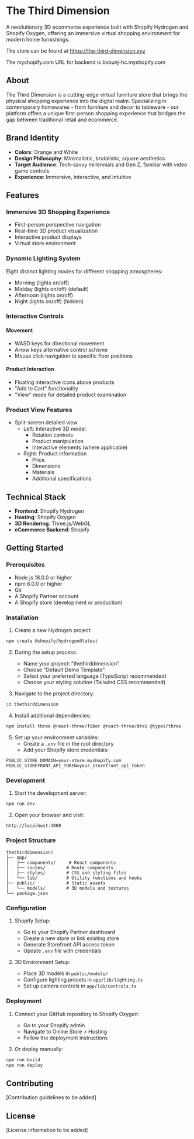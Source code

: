 # The Third Dimension

A revolutionary 3D ecommerce experience built with Shopify Hydrogen and Shopify Oxygen, offering an immersive virtual shopping environment for modern home furnishings.

The store can be found at https://the-third-dimension.xyz

The myshopify.com URL for backend is bsbunj-hc.myshopify.com

## About

The Third Dimension is a cutting-edge virtual furniture store that brings the physical shopping experience into the digital realm. Specializing in contemporary homewares - from furniture and decor to tableware - our platform offers a unique first-person shopping experience that bridges the gap between traditional retail and ecommerce.

## Brand Identity

- **Colors**: Orange and White
- **Design Philosophy**: Minimalistic, brutalistic, square aesthetics
- **Target Audience**: Tech-savvy millennials and Gen Z, familiar with video game controls
- **Experience**: Immersive, interactive, and intuitive

## Features

### Immersive 3D Shopping Experience
- First-person perspective navigation
- Real-time 3D product visualization
- Interactive product displays
- Virtual store environment

### Dynamic Lighting System
Eight distinct lighting modes for different shopping atmospheres:
- Morning (lights on/off)
- Midday (lights on/off) (default)
- Afternoon (lights on/off)
- Night (lights on/off) (hidden)

### Interactive Controls

#### Movement
- WASD keys for directional movement
- Arrow keys alternative control scheme
- Mouse click navigation to specific floor positions

#### Product Interaction
- Floating interactive icons above products
- "Add to Cart" functionality
- "View" mode for detailed product examination

### Product View Features
- Split-screen detailed view
  - Left: Interactive 3D model
    - Rotation controls
    - Product manipulation
    - Interactive elements (where applicable)
  - Right: Product information
    - Price
    - Dimensions
    - Materials
    - Additional specifications

## Technical Stack

- **Frontend**: Shopify Hydrogen
- **Hosting**: Shopify Oxygen
- **3D Rendering**: Three.js/WebGL
- **eCommerce Backend**: Shopify

## Getting Started

### Prerequisites

- Node.js 18.0.0 or higher
- npm 8.0.0 or higher
- Git
- A Shopify Partner account
- A Shopify store (development or production)

### Installation

1. Create a new Hydrogen project:
```bash
npm create @shopify/hydrogen@latest
```

2. During the setup process:
   - Name your project: "thethirddimension"
   - Choose "Default Demo Template"
   - Select your preferred language (TypeScript recommended)
   - Choose your styling solution (Tailwind CSS recommended)

3. Navigate to the project directory:
```bash
cd thethirddimension
```

4. Install additional dependencies:
```bash
npm install three @react-three/fiber @react-three/drei @types/three
```

5. Set up your environment variables:
   - Create a `.env` file in the root directory
   - Add your Shopify store credentials:
```env
PUBLIC_STORE_DOMAIN=your-store.myshopify.com
PUBLIC_STOREFRONT_API_TOKEN=your_storefront_api_token
```

### Development

1. Start the development server:
```bash
npm run dev
```

2. Open your browser and visit:
```
http://localhost:3000
```

### Project Structure

```
thethirddimension/
├── app/
│   ├── components/     # React components
│   ├── routes/        # Route components
│   ├── styles/        # CSS and styling files
│   └── lib/           # Utility functions and hooks
├── public/            # Static assets
│   └── models/        # 3D models and textures
└── package.json
```

### Configuration

1. Shopify Setup:
   - Go to your Shopify Partner dashboard
   - Create a new store or link existing store
   - Generate Storefront API access token
   - Update `.env` file with credentials

2. 3D Environment Setup:
   - Place 3D models in `public/models/`
   - Configure lighting presets in `app/lib/lighting.ts`
   - Set up camera controls in `app/lib/controls.ts`

### Deployment

1. Connect your GitHub repository to Shopify Oxygen:
   - Go to your Shopify admin
   - Navigate to Online Store > Hosting
   - Follow the deployment instructions

2. Or deploy manually:
```bash
npm run build
npm run deploy
```

## Contributing

[Contribution guidelines to be added]

## License

[License information to be added]

